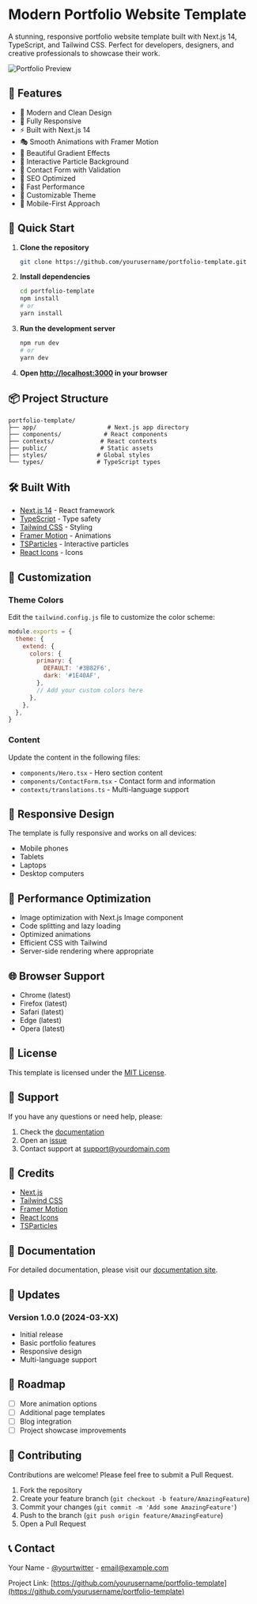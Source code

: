 # Modern Portfolio Website Template

A stunning, responsive portfolio website template built with Next.js 14, TypeScript, and Tailwind CSS. Perfect for developers, designers, and creative professionals to showcase their work.

![Portfolio Preview](preview.png)

## 🌟 Features

- 🎨 Modern and Clean Design
- 📱 Fully Responsive
- ⚡ Built with Next.js 14
- 🎭 Smooth Animations with Framer Motion
- 🌈 Beautiful Gradient Effects
- 🎯 Interactive Particle Background
- 📝 Contact Form with Validation
- 🎯 SEO Optimized
- 🚀 Fast Performance
- 🎨 Customizable Theme
- 📱 Mobile-First Approach

## 🚀 Quick Start

1. **Clone the repository**
   ```bash
   git clone https://github.com/yourusername/portfolio-template.git
   ```

2. **Install dependencies**
   ```bash
   cd portfolio-template
   npm install
   # or
   yarn install
   ```

3. **Run the development server**
   ```bash
   npm run dev
   # or
   yarn dev
   ```

4. **Open [http://localhost:3000](http://localhost:3000) in your browser**

## 📦 Project Structure

```
portfolio-template/
├── app/                    # Next.js app directory
├── components/            # React components
├── contexts/             # React contexts
├── public/               # Static assets
├── styles/              # Global styles
└── types/               # TypeScript types
```

## 🛠️ Built With

- [Next.js 14](https://nextjs.org/) - React framework
- [TypeScript](https://www.typescriptlang.org/) - Type safety
- [Tailwind CSS](https://tailwindcss.com/) - Styling
- [Framer Motion](https://www.framer.com/motion/) - Animations
- [TSParticles](https://particles.js.org/) - Interactive particles
- [React Icons](https://react-icons.github.io/react-icons/) - Icons

## 🎨 Customization

### Theme Colors

Edit the `tailwind.config.js` file to customize the color scheme:

```javascript
module.exports = {
  theme: {
    extend: {
      colors: {
        primary: {
          DEFAULT: '#3B82F6',
          dark: '#1E40AF',
        },
        // Add your custom colors here
      },
    },
  },
}
```

### Content

Update the content in the following files:
- `components/Hero.tsx` - Hero section content
- `components/ContactForm.tsx` - Contact form and information
- `contexts/translations.ts` - Multi-language support

## 📱 Responsive Design

The template is fully responsive and works on all devices:
- Mobile phones
- Tablets
- Laptops
- Desktop computers

## 🚀 Performance Optimization

- Image optimization with Next.js Image component
- Code splitting and lazy loading
- Optimized animations
- Efficient CSS with Tailwind
- Server-side rendering where appropriate

## 🌐 Browser Support

- Chrome (latest)
- Firefox (latest)
- Safari (latest)
- Edge (latest)
- Opera (latest)

## 📝 License

This template is licensed under the [MIT License](LICENSE).

## 🤝 Support

If you have any questions or need help, please:
1. Check the [documentation](docs/)
2. Open an [issue](https://github.com/yourusername/portfolio-template/issues)
3. Contact support at support@yourdomain.com

## 🙏 Credits

- [Next.js](https://nextjs.org/)
- [Tailwind CSS](https://tailwindcss.com/)
- [Framer Motion](https://www.framer.com/motion/)
- [React Icons](https://react-icons.github.io/react-icons/)
- [TSParticles](https://particles.js.org/)

## 📄 Documentation

For detailed documentation, please visit our [documentation site](https://docs.yourdomain.com).

## 🔄 Updates

### Version 1.0.0 (2024-03-XX)
- Initial release
- Basic portfolio features
- Responsive design
- Multi-language support

## 🎯 Roadmap

- [ ] More animation options
- [ ] Additional page templates
- [ ] Blog integration
- [ ] Project showcase improvements

## 🤝 Contributing

Contributions are welcome! Please feel free to submit a Pull Request.

1. Fork the repository
2. Create your feature branch (`git checkout -b feature/AmazingFeature`)
3. Commit your changes (`git commit -m 'Add some AmazingFeature'`)
4. Push to the branch (`git push origin feature/AmazingFeature`)
5. Open a Pull Request

## 📞 Contact

Your Name - [@yourtwitter](https://twitter.com/yourtwitter) - email@example.com

Project Link: [https://github.com/yourusername/portfolio-template](https://github.com/yourusername/portfolio-template) 
